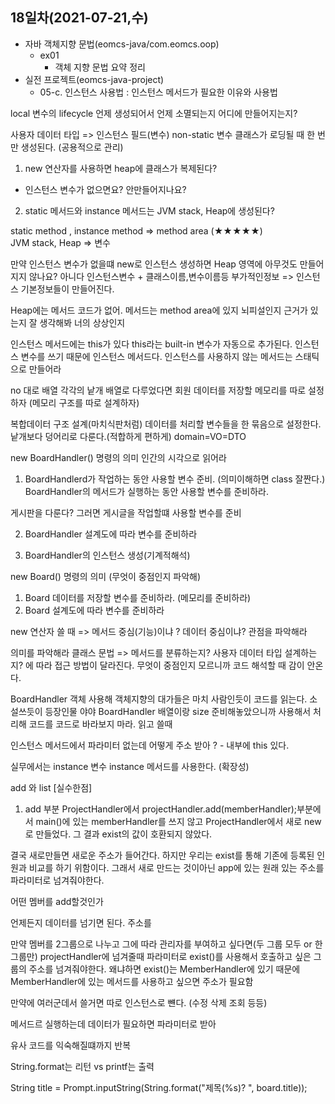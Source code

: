 ## 18일차(2021-07-21,수)
- 자바 객체지향 문법(eomcs-java/com.eomcs.oop)
	- ex01
		- 객체 지향 문법 요약 정리
- 실전 프로젝트(eomcs-java-project)
	- 05-c. 인스턴스 사용법 : 인스턴스 메서드가 필요한 이유와 사용법




local 변수의 lifecycle
언제 생성되어서 언제 소멸되는지 어디에 만들어지는지?

사용자 데이터 타입 => 인스턴스 필드(변수) non-static 변수
클래스가 로딩될 때 한 번만 생성된다. (공용적으로 관리)


1. new 연산자를 사용하면 heap에 클래스가 복제된다?
- 인스턴스 변수가 없으면요? 안만들어지나요?
2. static 메서드와 instance 메서드는 JVM stack, Heap에 생성된다?

static method , instance method => method area (★★★★★)      
JVM stack, Heap => 변수

만약 인스턴스 변수가 없을떄 new로 인스턴스 생성하면 Heap 영역에 아무것도 만들어지지 않나요? 아니다
인스턴스변수 + 클래스이름,변수이름등 부가적인정보  => 인스턴스 기본정보들이 만들어진다.

Heap에는 메서드 코드가 없어.  메서드는 method area에 있지
뇌피설인지 근거가 있는지 잘 생각해봐 너의 상상인지

인스턴스 메서드에는 this가 있다  this라는 built-in 변수가 자동으로 추가된다.
인스턴스 변수를 쓰기 때문에 인스턴스 메서드다.
인스턴스를 사용하지 않는 메서드는 스태틱으로 만들어라

no 대로 배열 각각의 낱개 배열로 다루었다면
회원 데이터를 저장할 메모리를 따로 설정하자 (메모리 구조를 따로 설계하자)

복합데이터 구조 설계(마치식판처럼) 데이터를 처리할 변수들을 한 묶음으로 설정한다.
낱개보다 덩어리로 다룬다.(적합하게 편하게)  domain=VO=DTO

new BoardHandler() 명령의 의미            인간의 시각으로 읽어라

1. BoardHandlerd가 작업하는 동안 사용할 변수 준비. (의미이해하면 class 잘짠다.)
BoardHandler의 메서드가 실행하는 동안 사용할 변수를 준비하라. 

게시판을 다룬다? 그러면 게시글을 작업할떄 사용할 변수를 준비

2. BoardHandler 설계도에 따라 변수를 준비하라 

3. BoardHandler의 인스턴스 생성(기계적해석)

new Board() 명령의 의미  (무엇이 중점인지 파악해)

1. Board 데이터를 저장할 변수를 준비하라. (메모리를 준비하라)
2. Board 설계도에 따라 변수를 준비하라 


new 연산자 쓸 때 => 메서드 중심(기능)이냐 ? 데이터 중심이냐? 관점을 파악해라 

의미를 파악해라
클래스 문법 => 메서드를 분류하는지? 사용자 데이터 타입 설계하는지? 에 따라 접근 방법이 달라진다.
무엇이 중점인지 모르니까 코드 해석할 때 감이 안온다.



BoardHandler 객체 사용해
객체지향의 대가들은 마치 사람인듯이 코드를 읽는다. 소설쓰듯이 등장인물
야야 BoardHandler 배열이랑 size 준비해놓았으니까 사용해서 처리해
코드를 코드로 바라보지 마라.
읽고 쓸때


인스턴스 메서드에서 파라미터 없는데 어떻게 주소 받아 ? - 내부에 this 있다.

실무에서는 instance 변수 instance 메서드를 사용한다. (확장성)


add 와 list
[실수한점] 
1. add 부분  ProjectHandler에서 projectHandler.add(memberHandler);부분에서
main()에 있는 memberHandler를 쓰지 않고 ProjectHandler에서 새로 new로 만들었다.
그 결과 exist의 값이 호환되지 않았다.

결국 새로만들면 새로운 주소가 들어간다. 하지만 우리는 exist를 통해 기존에 등록된 인원과 비교를 하기 위함이다.
그래서 새로 만드는 것이아닌 app에 있는 원래 있는 주소를 파라미터로 넘겨줘야한다.

어떤 멤버를 add할것인가 

언제든지 데이터를 넘기면 된다. 주소를 

만약 멤버를 2그룹으로 나누고 그에 따라 관리자를 부여하고 싶다면(두 그룹 모두 or 한 그룹만)
projectHandler에 넘겨줄때 파라미터로 exist()를 사용해서 호출하고 싶은 그룹의 주소를 넘겨줘야한다.
왜냐하면 exist()는 MemberHandler에 있기 때문에 MemberHandler에 있는 메서드를 사용하고 싶으면 주소가 필요함

만약에 여러군데서 쓸거면 따로 인스턴스로 뺸다. (수정 삭제 조회 등등)

메서드르 실행하는데 데이터가 필요하면 파라미터로 받아

유사 코드를 익숙해질떄까지 반복

String.format는 리턴 vs printf는 출력

String title = Prompt.inputString(String.format("제목(%s)? ", board.title));